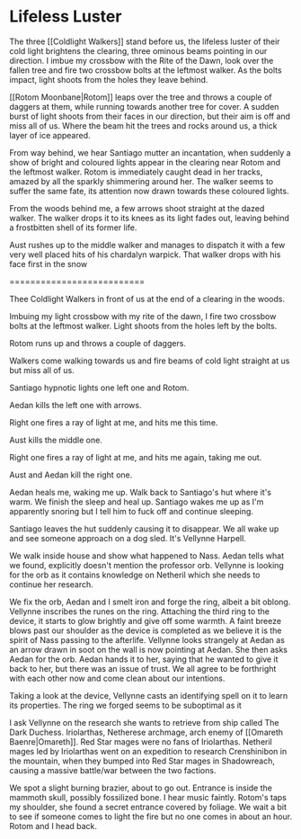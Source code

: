 # Lifeless Luster

The three [[Coldlight Walkers]] stand before us, the lifeless luster of their cold light brightens the clearing, three ominous beams pointing in our direction. I imbue my crossbow with the Rite of the Dawn, look over the fallen tree and fire two crossbow bolts at the leftmost walker. As the bolts impact, light shoots from the holes they leave behind.

[[Rotom Moonbane|Rotom]] leaps over the tree and throws a couple of daggers at them, while running towards another tree for cover. A sudden burst of light shoots from their faces in our direction, but their aim is off and miss all of us. Where the beam hit the trees and rocks around us, a thick layer of ice appeared.

From way behind, we hear Santiago mutter an incantation, when suddenly a show of bright and coloured lights appear in the clearing near Rotom and the leftmost walker. Rotom is immediately caught dead in her tracks, amazed by all the sparkly shimmering around her. The walker seems to suffer the same fate, its attention now drawn towards these coloured lights.

From the woods behind me, a few arrows shoot straight at the dazed walker. The walker drops it to its knees as its light fades out, leaving behind a frostbitten shell of its former life.

Aust rushes up to the middle walker and manages to dispatch it with a few very well placed hits of his chardalyn warpick. That walker drops with his face first in the snow

==========================

Thee Coldlight Walkers in front of us at the end of a clearing in the woods. 

Imbuing my light crossbow with my rite of the dawn, I fire two crossbow bolts at the leftmost walker. Light shoots from the holes left by the bolts.

Rotom runs up and throws a couple of daggers.

Walkers come walking towards us and fire beams of cold light straight at us but miss all of us.

Santiago hypnotic lights one left one and Rotom.

Aedan kills the left one with arrows.

Right one fires a ray of light at me, and hits me this time. 

Aust kills the middle one.

Right one fires a ray of light at me, and hits me again, taking me out.

Aust and Aedan kill the right one.

Aedan heals me, waking me up. Walk back to Santiago's hut where it's warm. We finish the sleep and heal up. Santiago wakes me up as I'm apparently snoring but I tell him to fuck off and continue sleeping.

Santiago leaves the hut suddenly causing it to disappear. We all wake up and see someone approach on a dog sled. It's Vellynne Harpell.

We walk inside house and show what happened to Nass. Aedan tells what we found, explicitly doesn't mention the professor orb. Vellynne is looking for the orb as it contains knowledge on Netheril which she needs to continue her research.

We fix the orb, Aedan and I smelt iron and forge the ring, albeit a bit oblong. Vellynne inscribes the runes on the ring. Attaching the third ring to the device, it starts to glow brightly and give off some warmth. A faint breeze blows past our shoulder as the device is completed as we believe it is the spirit of Nass passing to the afterlife. Vellynne looks strangely at Aedan as an arrow drawn in soot on the wall is now pointing at Aedan. She then asks Aedan for the orb. Aedan hands it to her, saying that he wanted to give it back to her, but there was an issue of trust. We all agree to be forthright with each other now and come clean about our intentions.

Taking a look at the device, Vellynne casts an identifying spell on it to learn its properties. The ring we forged seems to be suboptimal as it

I ask Vellynne on the research she wants to retrieve from ship called The Dark Duchess. Iriolarthas, Netherese archmage, arch enemy of [[Omareth Baenre|Omareth]]. Red Star mages were no fans of Iriolarthas. Netheril mages led by Iriolarthas went on an expedition to research Crenshinibon in the mountain, when they bumped into Red Star mages in Shadowreach, causing a massive battle/war between the two factions.

We spot a slight burning brazier, about to go out. Entrance is inside the mammoth skull, possibly fossilized bone. I hear music faintly. Rotom's taps my shoulder, she found a secret entrance covered by foliage. We wait a bit to see if someone comes to light the fire but no one comes in about an hour. Rotom and I head back.